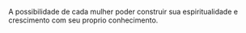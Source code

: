 A possibilidade de cada mulher poder construir sua espiritualidade e crescimento com seu proprio conhecimento.
